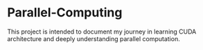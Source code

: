 # Parallel-Computing
This project is intended to document my journey in learning CUDA architecture and deeply understanding parallel computation. 
